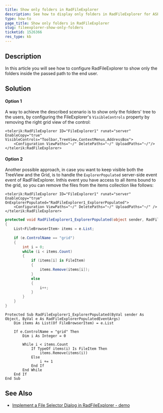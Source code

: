 ```yaml
---
title: Show only folders in RadFileExplorer
description: See how to display only folders in RadFileExplorer for ASP.NET AJAX. Check it now!
type: how-to
page_title: Show only folders in RadFileExplorer
slug: fileexplorer-show-only-folders
ticketid: 1526366
res_type: kb
---
```



## Description

In this article you will see how to configure RadFileExplorer to show only the folders inside the passed path to the end user.

## Solution

#### Option 1

A way to achieve the described scenario is to show only the folders' tree to the users, by configuring the FileExplorer's `VisibleControls` property by removing the right grid view of the control:

````ASP.NET
<telerik:RadFileExplorer ID="FileExplorer1" runat="server" EnableCopy="true" VisibleControls="Toolbar,TreeView,ContextMenus,AddressBox">
    <Configuration ViewPaths="~/" DeletePaths="~/" UploadPaths="~/"/>
</telerik:RadFileExplorer>
````

#### Option 2

Another possible approach, in case you want to keep visible both the TreeView and the Grid, is to handle the `ExplorerPopulated` server-side event event of RadFileExplorer. Inthis event you have access to all items bound to the grid, so you can remove the files from the items collection like follows:

````ASP.NET
<telerik:RadFileExplorer ID="FileExplorer1" runat="server" EnableCopy="true" OnExplorerPopulated="RadFileExplorer1_ExplorerPopulated">
	<Configuration ViewPaths="~/" DeletePaths="~/" UploadPaths="~/" />
</telerik:RadFileExplorer>
````

````C#
protected void RadFileExplorer1_ExplorerPopulated(object sender, RadFileExplorerPopulatedEventArgs e)
{
    List<FileBrowserItem> items = e.List;
 
    if (e.ControlName == "grid")
    {
        int i = 0;
        while (i < items.Count)
        {
            if (items[i] is FileItem)
            {
                items.Remove(items[i]);
            }
            else
            {
                i++;
            }
        }
    }
}
````
````VB
Protected Sub RadFileExplorer1_ExplorerPopulated(ByVal sender As Object, ByVal e As RadFileExplorerPopulatedEventArgs)
    Dim items As List(Of FileBrowserItem) = e.List

    If e.ControlName = "grid" Then
        Dim i As Integer = 0

        While i < items.Count
            If TypeOf items(i) Is FileItem Then
                items.Remove(items(i))
            Else
                i += 1
            End If
        End While
    End If
End Sub
````

## See Also

* [Implement a File Selector Dialog in RadFileExplorer - demo](https://demos.telerik.com/aspnet-ajax/fileexplorer/examples/client-sideapi/fileselectordialog/defaultcs.aspx)